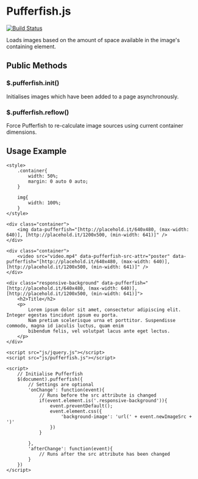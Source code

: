 # Pufferfish.js

[![Build Status](https://travis-ci.org/Kyoushu/Pufferfish.js.svg?branch=master)](https://travis-ci.org/Kyoushu/Pufferfish.js)

Loads images based on the amount of space available in the image's containing element.

## Public Methods

### $.pufferfish.init()

Initialises images which have been added to a page asynchronously.

### $.pufferfish.reflow()

Force Pufferfish to re-calculate image sources using current container dimensions.

## Usage Example

    <style>
        .container{
            width: 50%;
            margin: 0 auto 0 auto;
        }

        img{
            width: 100%;
        }
    </style>

    <div class="container">
        <img data-pufferfish="[http://placehold.it/640x480, (max-width: 640)], [http://placehold.it/1200x500, (min-width: 641)]" />
    </div>

    <div class="container">
        <video src="video.mp4" data-pufferfish-src-attr="poster" data-pufferfish="[http://placehold.it/640x480, (max-width: 640)], [http://placehold.it/1200x500, (min-width: 641)]" />
    </div>

    <div class="responsive-background" data-pufferfish="[http://placehold.it/640x480, (max-width: 640)], [http://placehold.it/1200x500, (min-width: 641)]">
        <h2>Title</h2>
        <p>
            Lorem ipsum dolor sit amet, consectetur adipiscing elit. Integer egestas tincidunt ipsum eu porta.
            Nam pretium scelerisque urna et porttitor. Suspendisse commodo, magna id iaculis luctus, quam enim
            bibendum felis, vel volutpat lacus ante eget lectus.
        </p>
    </div>

    <script src="js/jquery.js"></script>
    <script src="js/pufferfish.js"></script>

    <script>
        // Initialise Pufferfish
        $(document).pufferfish({
            // Settings are optional
            'onChange': function(event){
                // Runs before the src attribute is changed
                if(event.element.is('.responsive-background')){
                    event.preventDefault();
                    event.element.css({
                        'background-image': 'url(' + event.newImageSrc + ')'
                    })
                }

            },
            'afterChange': function(event){
                // Runs after the src attribute has been changed
            }
        })
    </script>
